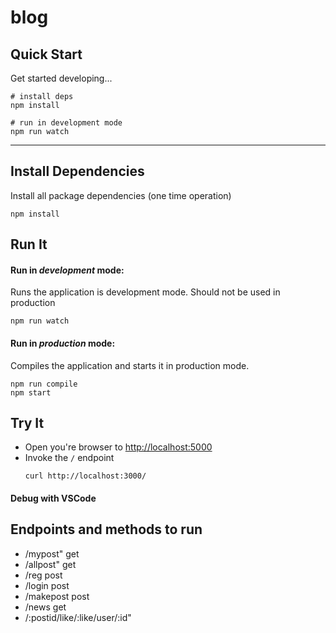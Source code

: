 # blog

## Quick Start

Get started developing...

```shell
# install deps
npm install

# run in development mode
npm run watch

```

---

## Install Dependencies

Install all package dependencies (one time operation)

```shell
npm install
```

## Run It
#### Run in *development* mode:
Runs the application is development mode. Should not be used in production

```shell
npm run watch
```


#### Run in *production* mode:

Compiles the application and starts it in production mode.

```shell
npm run compile
npm start
```


## Try It
* Open you're browser to [http://localhost:5000](http://localhost:5000)
* Invoke the `/` endpoint 
  ```shell
  curl http://localhost:3000/
  ```


#### Debug with VSCode

## Endpoints and methods to run 
* /mypost" get
* /allpost" get
*  /reg post
* /login post
* /makepost post
* /news get
* /:postid/like/:like/user/:id"

<!-- xxx -->